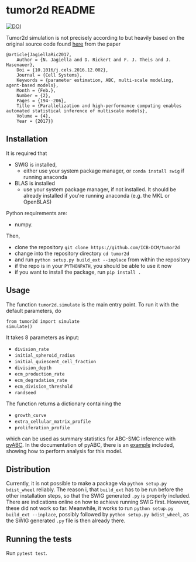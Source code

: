 # tumor2d README

[![DOI](https://zenodo.org/badge/103364345.svg)](https://zenodo.org/badge/latestdoi/103364345)

Tumor2d simulation is not precisely according to but heavily based on
the original source code found [here](https://github.com/ICB-DCM/pABC-SMC) from the paper

```
@article{JagiellaRic2017,
	Author = {N. Jagiella and D. Rickert and F. J. Theis and J. Hasenauer},
	Doi = {10.1016/j.cels.2016.12.002},
	Journal = {Cell Systems},
	Keywords = {parameter estimation, ABC, multi-scale modeling, agent-based models},
	Month = {Feb.},
	Number = {2},
	Pages = {194--206},
	Title = {Parallelization and high-performance computing enables automated statistical inference of multiscale models},
	Volume = {4},
	Year = {2017}}
```


## Installation

It is required that

* SWIG is installed,
  * either use your system package manager, or ``conda install swig``
    if running anaconda
* BLAS is installed
  * use your system package manager, if not installed. It should be already installed if you're running anaconda (e.g. the MKL or OpenBLAS)

Python requirements are:

* numpy.

Then,

* clone the repository ``git clone https://github.com/ICB-DCM/tumor2d``
* change into the repository directory ``cd tumor2d``
* and run ``python setup.py build_ext --inplace`` from within the repository
* if the repo is in your ``PYTHONPATH``, you should be able to use it now
* if you want to install the package, run ``pip install .``


## Usage

The function ``tumor2d.simulate`` is the main entry point.
To run it with the default parameters, do

```
from tumor2d import simulate
simulate()
```

It takes 8 parameters as input:

* ``division_rate``
* ``initial_spheroid_radius``
* ``initial_quiescent_cell_fraction``
* ``division_depth``
* ``ecm_production_rate``
* ``ecm_degradation_rate``
* ``ecm_division_threshold``
* ``randseed``

The function returns a dictionary containing the
* ``growth_curve``
* ``extra_cellular_matrix_profile``
* ``proliferation_profile``

which can be used as summary statistics for ABC-SMC inference
with [pyABC](http://pyabc.readthedocs.io/en/latest/). In the documentation of pyABC, there is an [example](http://pyabc.readthedocs.io/en/latest/examples/multiscale_agent_based.html) included, showing how to perform analysis for this model.


## Distribution

Currently, it is not possible to make a package via ``python setup.py bdist_wheel`` reliably. The reason i, that ``build_ext`` has to be run before the other installation steps, so that the SWIG generated ``.py`` is properly included.
There are indications online on how to achieve running SWIG first. However, these did not work so far. Meanwhile, it works to run ``python setup.py build_ext --inplace``, possibly followed by ``python setup.py bdist_wheel``, as the SWIG generated ``.py`` file is then already there.


## Running the tests

Run ``pytest test``.
